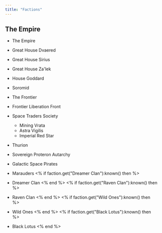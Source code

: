 ```yaml
---
title: "Factions"
---
```



## The Empire

* The Empire
* Great House Dvaered
* Great House Sirius
* Great House Za'lek
* House Goddard

* Soromid
* The Frontier
* Frontier Liberation Front
* Space Traders Society
   * Mining Vrata
   * Astra Vigilis
   * Imperial Red Star
* Thurion
* Sovereign Proteron Autarchy

* Galactic Space Pirates
* Marauders
<% if faction.get("Dreamer Clan"):known() then %>
* Dreamer Clan
<% end %>
<% if faction.get("Raven Clan"):known() then %>
* Raven Clan
<% end %>
<% if faction.get("Wild Ones"):known() then %>
* Wild Ones
<% end %>
<% if faction.get("Black Lotus"):known() then %>
* Black Lotus
<% end %>
